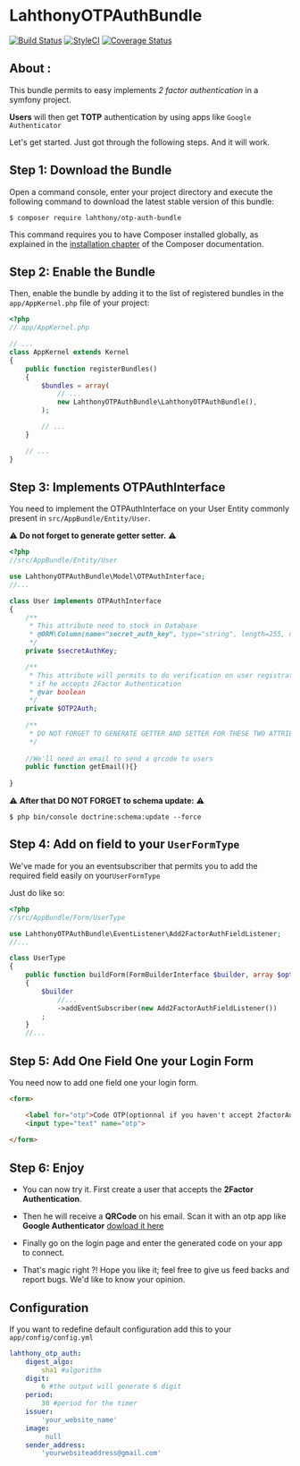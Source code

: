LahthonyOTPAuthBundle
============

[![Build Status](https://travis-ci.org/LopezAnthony/LahthonyOTPAuthBundle.svg?branch=featureCI)](https://travis-ci.org/LopezAnthony/LahthonyOTPAuthBundle)
[![StyleCI](https://styleci.io/repos/112461062/shield?branch=featureCI)](https://styleci.io/repos/112461062)
[![Coverage Status](https://coveralls.io/repos/github/LopezAnthony/LahthonyOTPAuthBundle/badge.svg?branch=master)](https://coveralls.io/github/LopezAnthony/LahthonyOTPAuthBundle?branch=master)

About :
--------------------------

This bundle permits to easy implements *2 factor authentication* in a symfony project. 

**Users** will then get **TOTP** authentication by using apps like `Google Authenticator`

Let's get started. Just got through the following steps. And it will work.

Step 1: Download the Bundle
---------------------------

Open a command console, enter your project directory and execute the
following command to download the latest stable version of this bundle:

```console
$ composer require lahthony/otp-auth-bundle
```

This command requires you to have Composer installed globally, as explained
in the [installation chapter](https://getcomposer.org/doc/00-intro.md)
of the Composer documentation.

Step 2: Enable the Bundle
-------------------------

Then, enable the bundle by adding it to the list of registered bundles
in the `app/AppKernel.php` file of your project:

```php
<?php
// app/AppKernel.php

// ...
class AppKernel extends Kernel
{
    public function registerBundles()
    {
        $bundles = array(
            // ...
            new LahthonyOTPAuthBundle\LahthonyOTPAuthBundle(),
        );

        // ...
    }

    // ...
}
```

Step 3: Implements OTPAuthInterface
-------------------------

You need to implement the OTPAuthInterface on your User Entity commonly present in `src/AppBundle/Entity/User`. 

:warning: **Do not forget to generate getter setter.** :warning:

```php
<?php
//src/AppBundle/Entity/User

use LahthonyOTPAuthBundle\Model\OTPAuthInterface;
//...

class User implements OTPAuthInterface
{
    /**
     * This attribute need to stock in Database 
     * @ORM\Column(name="secret_auth_key", type="string", length=255, nullable=true)
     */
    private $secretAuthKey;

    /**
     * This attribute will permits to do verification on user registration 
     * if he accepts 2Factor Authentication 
     * @var boolean
     */
    private $OTP2Auth;
  
    /**
     * DO NOT FORGET TO GENERATE GETTER AND SETTER FOR THESE TWO ATTRIBUTES 
     */
    
    //We'll need an email to send a qrcode to users
    public function getEmail(){}
        
}
```
:warning: **After that DO NOT FORGET to schema update:** :warning:

```console
$ php bin/console doctrine:schema:update --force
```


Step 4: Add on field to your `UserFormType`
-------------------------

We've made for you an eventsubscriber that permits you to add the required field easily on your`UserFormType`

Just do like so:

```php
<?php
//src/AppBundle/Form/UserType

use LahthonyOTPAuthBundle\EventListener\Add2FactorAuthFieldListener;
//...

class UserType 
{
    public function buildForm(FormBuilderInterface $builder, array $options)
    {
        $builder
            //...
            ->addEventSubscriber(new Add2FactorAuthFieldListener())
        ;
    }
    //...
```
Step 5: Add One Field One your Login Form
-------------------------

You need now to add one field one your login form.

```html
<form>

    <label for="otp">Code OTP(optionnal if you haven't accept 2factorAuth)</label>
    <input type="text" name="otp">
    
</form>
```

Step 6: Enjoy
-------------------------

- You can now try it. First create a user that accepts the **2Factor Authentication**.

- Then he will receive a **QRCode** on his email. Scan it with an otp app like **Google Authenticator** [dowload it here](https://play.google.com/store/apps/details?id=com.google.android.apps.authenticator2&hl=fr)

- Finally go on the login page and enter the generated code on your app to connect.

- That's magic right ?! Hope you like it; feel free to give us feed backs and report bugs. We'd like to know your opinion. 

Configuration
-------------------------

If you want to redefine default configuration add this to your `app/config/config.yml`

```yaml
lahthony_otp_auth:
    digest_algo:
        sha1 #algorithm
    digit:
        6 #the output will generate 6 digit 
    period:
        30 #period for the timer
    issuer:
        'your_website_name'
    image:
         null
    sender_address:
        'yourwebsiteaddress@gmail.com'
```

